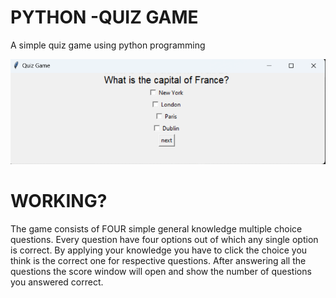  # PYTHON -QUIZ GAME
 A simple quiz game using python programming




 ![](https://github.com/shubham4-9/CODSOFT/blob/main/QUIZ%20GAME/Screenshot%20(61).png)

 # WORKING?
 The game consists of FOUR simple general knowledge multiple choice questions. Every question have four options out of which any single option is correct. By applying your knowledge you have to click the choice you 
 think is the correct one for respective questions. After answering all the questions the score window will open and show the number of questions you answered correct.



